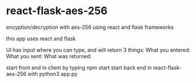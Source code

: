 # react-flask-aes-256

encyption/decryption with aes-256 using react and flask frameworks

this app uses react and flask

UI has input where you can type, and will return 3 things:
What you entered:
What you sent:
What was returned:

start front end in client by typing npm start
start back end in react-flask-aes-256 with python3 app.py
